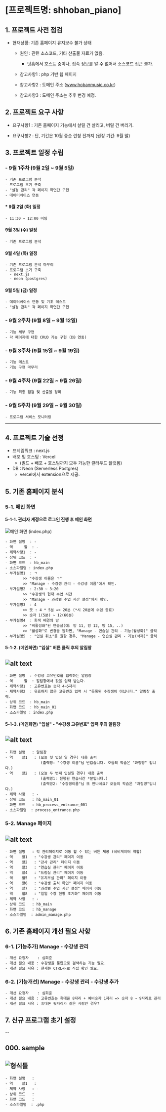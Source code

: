 # [프로젝트명: shhoban_piano]

## 1. 프로젝트 사전 점검

- 현재상황: 기존 홈페이지 유지보수 불가 상태
  - 원인 : 관련 소스코드, 기타 산출물 자료가 없음.
    - 닷홈에서 호스트 중이나, 접속 정보를 알 수 없어서 소스코드 접근 불가.

  - 참고사항1 : php 기반 웹 페이지
  - 참고사항2 : 도메인 주소 (www.hobanmusic.co.kr)
  - 참고사항3 : 도메인 주소는 추후 변경 예정.
  
## 2. 프로젝트 요구 사항
- 요구사항1 : 기존 홈페이지 기능에서 살릴 건 살리고, 버릴 건 버리기.

- 요구사항2 : 단, 기간은 10월 중순 런칭 전까지 (권장 기간: 9월 말)

## 3. 프로젝트 일정 수립

### - 9월 1주차 (9월 2일 ~ 9월 5일)
    - 기존 프로그램 분석
    - 프로그램 초기 구축
    - "설정 관리" 각 페이지 화면단 구현
    - 데이터베이스 연동

#### * 9월 2일 (화) 일정
    - 11:30 ~ 12:00 미팅 
  
#### 9월 3일 (수) 일정
    - 기존 프로그램 분석

#### 9월 4일 (목) 일정
    - 기존 프로그램 분석 마무리 
    - 프로그램 초기 구축 
      - next.js 
      - neon (postgres)
  
#### 9월 5일 (금) 일정
    - 데이터베이스 연동 및 기초 테스트
    - "설정 관리" 각 페이지 화면단 구현

### - 9월 2주차 (9월 8일 ~ 9월 12일)
    - 기능 세부 구현
    - 각 페이지에 대한 CRUD 기능 구현 (DB 연동)

### - 9월 3주차 (9월 15일 ~ 9월 19일)
    - 기능 테스트
    - 기능 구현 마무리

### - 9월 4주차 (9월 22일 ~ 9월 26일)
    - 기능 최종 점검 및 산출물 정리
### - 9월 5주차 (9월 29일 ~ 9월 30일)
    - 프로그램 서비스 모니터링
---

## 4. 프로젝트 기술 선정
- 프레임워크 : next.js 
- 배포 및 호스팅 : Vercel 
  - (빌드 + 배포 + 호스팅까지 모두 가능한 클라우드 플랫폼) 
- DB : Neon (Serverless Postgres) 
  - vercel에서 extension으로 제공.

## 5. 기존 홈페이지 분석
### 5-1. 메인 화면 
#### 5-1-1. 관리자 계정으로 로그인 진행 후 메인 화면
![메인 화면 (index.php)](_handover/image/01-index-hb_main_메인화면_관리자.png)

    - 화면 설명  : -
    - 역     할  : -
    - 제약사항1  : -
    - 상위 코드  : -
    - 화면 코드  : hb_main
    - 소스파일명 : index.php
    - 부가설명1  : ㄱ
            >> "수강생 이름은 ㄱ"
            >> "Manage - 수강생 관리 - 수강생 이름"에서 확인.
    - 부가설명2  : 2:30 ~ 3:20 
            >> "수강생의 현재 수업 시간
            >> "Manage - 과정별 수업 시간 설정"에서 확인. 
    - 부가설명3  : 4 
            >> 뜻 : 4 * 5분 => 20분 (*시 20분에 수업 종료)
            >> 숫자 1(5분) ~ 12(60분) 
    - 부가설명4  : 회색 배경의 방
            >> "비활성화"된 연습실(예: 방 11, 방 12, 방 15, ..)
            >> "활성화"로 변경을 원하면, "Manage - 연습실 관리 - 기능(활성화)" 클릭
    - 부가설명5  : "입실 취소"를 원할 경우, "Manage - 연습실 관리 - 기능(삭제)" 클릭

#### 5-1-2. (메인화면) "입실" 버튼 클릭 후의 알림창
![alt text](_handover/image/02-index-hb_main_01_입실.png)
---
    - 화면 설명  : 수강생 고유번호를 입력하는 알림창
    - 역     할  : 알림창에서 값을 입력 받는다. 
    - 제약사항1  : 고유번호는 숫자 4~5자리 
    - 제약사항2  : 유효하지 않은 고유번호 입력 시 "등록된 수강생이 아닙니다." 알림창 출력.
    - 상위 코드  : hb_main
    - 화면 코드  : hb_main_01
    - 소스파일명 : index.php


#### 5-1-3. (메인화면) "입실" - "수강생 고유번호" 입력 후의 알림창
![alt text](_handover/image/03-index-hb_main_02_입실.png)
---
    - 화면 설명   : 알림창 
    - 역    할1   : (오늘 첫 입실 일 경우) 내용 출력 
                    (출력명: "수강생 이름"님 반갑습니다. 오늘의 학습은 "과정명" 입니다.)
    - 역    할2   : (오늘 두 번째 입실일 경우) 내용 출력
                    (출력명1: 진행된 연습시간 *분입니다.)
                    (출력명2: "수강생이름"님 또 만나네요? 오늘의 학습은 "과정명"입니다.)  
    - 제약 사항   : -
    - 상위 코드   : hb_main_01
    - 화면 코드   : hb_process_entrance_001
    - 소스파일명  : process_entrance.php

### 5-2. Manage 페이지
![alt text](_handover/image/04-admin_manage-hb_manage_설정관리.png)
---
    - 화면 설명   : 각 관리페이지로 이동 할 수 있는 버튼 제공 (네비게이터 역할) 
    - 역    할1   : "수강생 관리" 페이지 이동 
    - 역    할2   : "강사 관리" 페이지 이동 
    - 역    할3   : "연습실 관리" 페이지 이동
    - 역    할4   : "드럼실 관리" 페이지 이동
    - 역    할5   : "유치부실 관리" 페이지 이동
    - 역    할6   : "수강생 출석 확인" 페이지 이동
    - 역    할7   : "과정별 수업 시간 설정" 페이지 이동
    - 역    할8   : "일일 수강 현황 초기화" 페이지 이동
    - 제약 사항   : -
    - 상위 코드   : hb_main
    - 화면 코드   : hb_manage
    - 소스파일명  : admin_manage.php

## 6. 기존 홈페이지 개선 필요 사항
### 6-1. [기능추가] Manage - 수강생 관리 
    - 개선 요청자    : 심희준
    - 개선 필요 내용 : 수강생을 통합으로 검색하는 기능 필요.
    - 개선 필요 사유 : 현재는 CTRL+F로 직접 확인 필요.
### 6-2. [기능개선] Manage - 수강생 관리 - 수강생 추가
    - 개선 요청자    : 심희준
    - 개선 필요 내용 : 고유번호는 휴대폰 8자리 + 예비숫자 1자리 => 숫자 8 ~ 9자리로 관리
    - 개선 필요 사유 : 휴대폰 뒷자리가 같은 사람인 경우?
## 7. 신규 프로그램 초기 설정



--
## 000. sample
![형식틀](_handover/image/.png)
---
    - 화면 설명   :  
    - 역    할1   : 
    - 제약 사항   : -
    - 상위 코드   : 
    - 화면 코드   : 
    - 소스파일명  : .php

